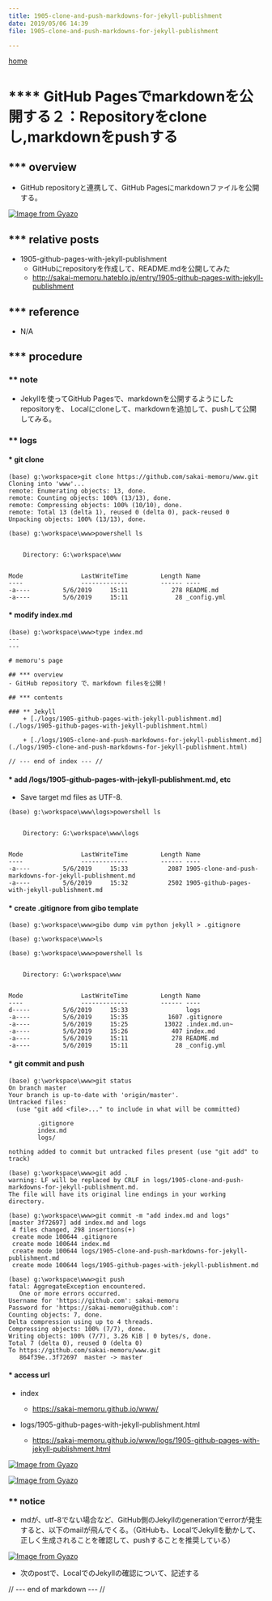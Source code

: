 ```yaml
---
title: 1905-clone-and-push-markdowns-for-jekyll-publishment
date: 2019/05/06 14:39
file: 1905-clone-and-push-markdowns-for-jekyll-publishment

---
```

[home](../)

# **** GitHub Pagesでmarkdownを公開する２：Repositoryをcloneし,markdownをpushする

## *** overview
- GitHub repositoryと連携して、GitHub Pagesにmarkdownファイルを公開する。

[![Image from Gyazo](https://i.gyazo.com/9e342624040c91eb80a0ccb10ee18bb1.png)](https://gyazo.com/9e342624040c91eb80a0ccb10ee18bb1)

## *** relative posts
- 1905-github-pages-with-jekyll-publishment
    - GitHubにrepositoryを作成して、README.mdを公開してみた
    - http://sakai-memoru.hateblo.jp/entry/1905-github-pages-with-jekyll-publishment

## *** reference
- N/A

## *** procedure

### ** note
- Jekyllを使ってGitHub Pagesで、markdownを公開するようにしたrepositoryを、 Localにcloneして、markdownを追加して、pushして公開してみる。

### ** logs

#### * git clone

```
(base) g:\workspace>git clone https://github.com/sakai-memoru/www.git
Cloning into 'www'...
remote: Enumerating objects: 13, done.
remote: Counting objects: 100% (13/13), done.
remote: Compressing objects: 100% (10/10), done.
remote: Total 13 (delta 1), reused 0 (delta 0), pack-reused 0
Unpacking objects: 100% (13/13), done.

(base) g:\workspace\www>powershell ls


    Directory: G:\workspace\www


Mode                LastWriteTime         Length Name
----                -------------         ------ ----
-a----         5/6/2019     15:11            278 README.md
-a----         5/6/2019     15:11             28 _config.yml

```

#### * modify index.md

```
(base) g:\workspace\www>type index.md
---
---

# memoru's page

## *** overview
- GitHub repository で、markdown filesを公開！

## *** contents

### ** Jekyll
    + [./logs/1905-github-pages-with-jekyll-publishment.md](./logs/1905-github-pages-with-jekyll-publishment.html)

    + [./logs/1905-clone-and-push-markdowns-for-jekyll-publishment.md](./logs/1905-clone-and-push-markdowns-for-jekyll-publishment.html)

// --- end of index --- //
```

#### * add /logs/1905-github-pages-with-jekyll-publishment.md, etc
- Save target md files as UTF-8.

```
(base) g:\workspace\www\logs>powershell ls


    Directory: G:\workspace\www\logs


Mode                LastWriteTime         Length Name
----                -------------         ------ ----
-a----         5/6/2019     15:33           2087 1905-clone-and-push-markdowns-for-jekyll-publishment.md
-a----         5/6/2019     15:32           2502 1905-github-pages-with-jekyll-publishment.md
```

#### * create .gitignore from gibo template

```
(base) g:\workspace\www>gibo dump vim python jekyll > .gitignore

(base) g:\workspace\www>ls

(base) g:\workspace\www>powershell ls


    Directory: G:\workspace\www


Mode                LastWriteTime         Length Name
----                -------------         ------ ----
d-----         5/6/2019     15:33                logs
-a----         5/6/2019     15:35           1607 .gitignore
-a----         5/6/2019     15:25          13022 .index.md.un~
-a----         5/6/2019     15:26            407 index.md
-a----         5/6/2019     15:11            278 README.md
-a----         5/6/2019     15:11             28 _config.yml
```

#### * git commit and push

```
(base) g:\workspace\www>git status
On branch master
Your branch is up-to-date with 'origin/master'.
Untracked files:
  (use "git add <file>..." to include in what will be committed)

        .gitignore
        index.md
        logs/

nothing added to commit but untracked files present (use "git add" to track)

(base) g:\workspace\www>git add .
warning: LF will be replaced by CRLF in logs/1905-clone-and-push-markdowns-for-jekyll-publishment.md.
The file will have its original line endings in your working directory.

(base) g:\workspace\www>git commit -m "add index.md and logs"
[master 3f72697] add index.md and logs
 4 files changed, 298 insertions(+)
 create mode 100644 .gitignore
 create mode 100644 index.md
 create mode 100644 logs/1905-clone-and-push-markdowns-for-jekyll-publishment.md
 create mode 100644 logs/1905-github-pages-with-jekyll-publishment.md

(base) g:\workspace\www>git push
fatal: AggregateException encountered.
   One or more errors occurred.
Username for 'https://github.com': sakai-memoru
Password for 'https://sakai-memoru@github.com':
Counting objects: 7, done.
Delta compression using up to 4 threads.
Compressing objects: 100% (7/7), done.
Writing objects: 100% (7/7), 3.26 KiB | 0 bytes/s, done.
Total 7 (delta 0), reused 0 (delta 0)
To https://github.com/sakai-memoru/www.git
   864f39e..3f72697  master -> master
```

#### * access url

- index
    - https://sakai-memoru.github.io/www/ 

- logs/1905-github-pages-with-jekyll-publishment.html
    - https://sakai-memoru.github.io/www/logs/1905-github-pages-with-jekyll-publishment.html


[![Image from Gyazo](https://i.gyazo.com/63f0cf961c90a445ed2772e29376f6d8.png)](https://gyazo.com/63f0cf961c90a445ed2772e29376f6d8)


[![Image from Gyazo](https://i.gyazo.com/92e3c574ceff89ebb078aaa91c0d98ee.png)](https://gyazo.com/92e3c574ceff89ebb078aaa91c0d98ee)

### ** notice
- mdが、utf-8でない場合など、GitHub側のJekyllのgenerationでerrorが発生すると、以下のmailが飛んでくる。（GitHubも、LocalでJekyllを動かして、正しく生成されることを確認して、pushすることを推奨している）


[![Image from Gyazo](https://i.gyazo.com/2ef5f5af34c20cb44c8490f46d2a2423.png)](https://gyazo.com/2ef5f5af34c20cb44c8490f46d2a2423)

- 次のpostで、LocalでのJekyllの確認について、記述する

// --- end of markdown --- //
